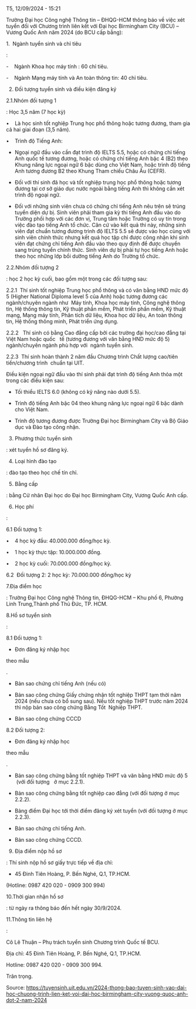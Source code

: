 T5, 12/09/2024 - 15:21

Trường Đại học Công nghệ Thông tin – ĐHQG-HCM thông báo về việc xét tuyển đối với Chương trình liên kết với Đại học Birmingham City (BCU) – Vương Quốc Anh năm 2024 (do BCU cấp bằng):

1.  Ngành tuyển sinh và chỉ tiêu

:

-    Ngành Khoa học máy tính : 60 chỉ tiêu.

-    Ngành Mạng máy tính và An toàn thông tin: 40 chỉ tiêu.

2. Đối tượng tuyển sinh và điều kiện đăng ký

2.1.Nhóm đối tượng 1

: Học 3,5 năm (7 học kỳ)

•    Là học sinh tốt nghiệp Trung học phổ thông hoặc tương đương, tham gia cả hai giai đoạn (3,5 năm).

•    Trình độ Tiếng Anh:

+ Ngoại ngữ đầu vào cần đạt trình độ IELTS 5.5, hoặc có chứng chỉ tiếng Anh quốc tế tương đương, hoặc có chứng chỉ tiếng Anh bậc 4 (B2) theo Khung năng lực ngoại ngữ 6 bậc dùng cho Việt Nam, hoặc trình độ tiếng Anh tương đương B2 theo Khung Tham chiếu Châu Âu (CEFR).

+ Đối với thí sinh đã học và tốt nghiệp trung học phổ thông hoặc tương đương tại cơ sở giáo dục nước ngoài bằng tiếng Anh thì không cần xét trình độ ngoại ngữ.

+ Đối với những sinh viên chưa có chứng chỉ tiếng Anh nêu trên sẽ trúng tuyển diện dự bị. Sinh viên phải tham gia kỳ thi tiếng Anh đầu vào do Trường phối hợp với các đơn vị, Trung tâm hoặc Trường có uy tín trong việc đào tạo tiếng Anh tổ chức. Căn cứ vào kết quả thi này, những sinh viên đạt chuẩn tương đương trình độ IELTS 5.5 sẽ được vào học cùng với sinh viên chính thức nhưng kết quả học tập chỉ được công nhận khi sinh viên đạt chứng chỉ tiếng Anh đầu vào theo quy định để được chuyển sang trúng tuyển chính thức. Sinh viên dự bị phải tự học tiếng Anh hoặc theo học những lớp bồi dưỡng tiếng Anh do Trường tổ chức.

2.2.Nhóm đối tượng 2

: học 2 học kỳ cuối, bao gồm một trong các đối tượng sau:

2.2.1  Thí sinh tốt nghiệp Trung học phổ thông và có văn bằng HND mức độ 5 (Higher National Diploma level 5 của Anh) hoặc tương đương các ngành/chuyên ngành như  Máy tính, Khoa học máy tính, Công nghệ thông tin, Hệ thống thông tin, Kỹ thuật phần mềm, Phát triển phần mềm, Kỹ thuật mạng, Mạng máy tính, Phân tích dữ liệu, Khoa học dữ liệu, An toàn thông tin, Hệ thống thông minh, Phát triển ứng dụng.

2.2.2   Thí sinh có bằng Cao đẳng cấp bởi các trường đại học/cao đẳng tại Việt Nam hoặc quốc   tế (tương đương với văn bằng HND mức độ 5) ngành/chuyên ngành phù hợp với  ngành tuyển sinh.

2.2.3  Thí sinh hoàn thành 2 năm đầu Chương trình Chất lượng cao/tiên tiến/chương trình  chuẩn tại UIT.

Điều kiện ngoại ngữ đầu vào thí sinh phải đạt trình độ tiếng Anh thỏa một trong các điều kiện sau:

- Tối thiểu IELTS 6.0 (không có kỹ năng nào dưới 5.5).

- Trình độ tiếng Anh bậc 04 theo khung năng lực ngoại ngữ 6 bậc dành cho Việt Nam.

- Trình độ tương đương được Trường Đại học Birmingham City và Bộ Giáo dục và Đào tạo công nhận.

3. Phương thức tuyển sinh

: xét tuyển hồ sơ đăng ký.

4. Loại hình đào tạo

: đào tạo theo học chế tín chỉ.

5. Bằng cấp

: bằng Cử nhân Đại học do Đại học Birmingham City, Vương Quốc Anh cấp.

6. Học phí

:

6.1 Đối tượng 1:

•    4 học kỳ đầu: 40.000.000 đồng/học kỳ.

•    1 học kỳ thực tập: 10.000.000 đồng.

•    2 học kỳ cuối: 70.000.000 đồng/học kỳ.

6.2  Đối tượng 2: 2 học kỳ: 70.000.000 đồng/học kỳ

7.Địa điểm học

: Trường Đại học Công nghệ Thông tin, ĐHQG-HCM – Khu phố 6, Phường Linh Trung,Thành phố Thủ Đức, TP. HCM.

8.Hồ sơ tuyển sinh

:

8.1 Đối tượng 1:

- Đơn đăng ký nhập học

theo mẫu

.

- Bản sao chứng chỉ tiếng Anh (nếu có)

- Bản sao công chứng Giấy chứng nhận tốt nghiệp THPT tạm thời năm 2024 (nếu chưa có bổ sung sau). Nếu tốt nghiệp THPT trước năm 2024 thì nộp bản sao công chứng Bằng Tốt  Nghiệp THPT.

- Bản sao công chứng CCCD

8.2 Đối tượng 2:

- Đơn đăng ký nhập học

theo mẫu

.

- Bản sao công chứng bằng tốt nghiệp THPT và văn bằng HND mức độ 5  (với đối tượng   ở mục 2.2.1).

- Bản sao công chứng bằng tốt nghiệp cao đẳng (với đối tượng ở mục 2.2.2).

- Bảng điểm Đại học tới thời điểm đăng ký xét tuyển (với đối tượng ở mục 2.2.3).

- Bản sao chứng chỉ tiếng Anh.

- Bản sao công chứng CCCD.

9. Địa điểm nộp hồ sơ

: Thí sinh nộp hồ sơ giấy trực tiếp về địa chỉ:

- 45 Đinh Tiên Hoàng, P. Bến Nghé, Q.1, TP.HCM.

(Hotline: 0987 420 020 - 0909 300 994)

10.Thời gian nhận hồ sơ

: từ ngày ra thông báo đến hết ngày 30/9/2024.

11.Thông tin liên hệ

:

Cô Lê Thuận – Phụ trách tuyển sinh Chương trình Quốc tế BCU.

Địa chỉ: 45 Đinh Tiên Hoàng, P. Bến Nghé, Q.1, TP.HCM.

Hotline: 0987 420 020 - 0909 300 994.

Trân trọng.

Source: https://tuyensinh.uit.edu.vn/2024-thong-bao-tuyen-sinh-vao-dai-hoc-chuong-trinh-lien-ket-voi-dai-hoc-birmingham-city-vuong-quoc-anh-dot-2-nam-2024
